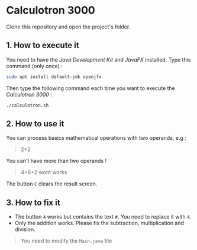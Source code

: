 # Calculotron 3000

Clone this repository and open the project's folder.

## 1. How to execute it

You need to have the *Java Development Kit* and *JavaFX* installed. Type this command (only once) :

``` bash
sudo apt install default-jdk openjfx
```

Then type the following command each time you want to execute the *Calculotron 3000* :

``` bash
./calculotron.sh
```

## 2. How to use it

You can process basics mathematical operations with two operands, e.g :

> 2+2

You can't have more than two operands !

> 4+6+2 wont works

The button `C` clears the result screen.

## 3. How to fix it

* The button `4` works but contains the text `#`. You need to replace it with `4`.
* Only the addition works. Please fix the subtraction, multiplication and division.

> You need to modify the `Main.java` file

